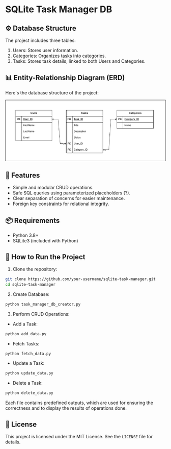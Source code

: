 # SQLite Task Manager DB

## ⚙️ Database Structure

The project includes three tables:

1. Users: Stores user information.
2. Categories: Organizes tasks into categories.
3. Tasks: Stores task details, linked to both Users and Categories.

## 📊 Entity-Relationship Diagram (ERD)

Here's the database structure of the project:

![Task Manager ERD](assets/task-manager-erd.png)

## 🌟 Features

- Simple and modular CRUD operations.
- Safe SQL queries using parameterized placeholders (?).
- Clear separation of concerns for easier maintenance.
- Foreign key constraints for relational integrity.

## 📦 Requirements

- Python 3.8+
- SQLite3 (included with Python)

## 🚀 How to Run the Project

1. Clone the repository:

```bash
git clone https://github.com/your-username/sqlite-task-manager.git
cd sqlite-task-manager
```

2. Create Database:

```bash
python task_manager_db_creator.py
```

3. Perform CRUD Operations:

- Add a Task:

```bash
python add_data.py
```

- Fetch Tasks:

```bash
python fetch_data.py
```

- Update a Task:

```bash
python update_data.py
```

- Delete a Task:

```bash
python delete_data.py
```

Each file contains predefined outputs, which are used for ensuring the correctness and to display the results of operations done.

## 📜 License
This project is licensed under the MIT License. See the `LICENSE` file for details.

